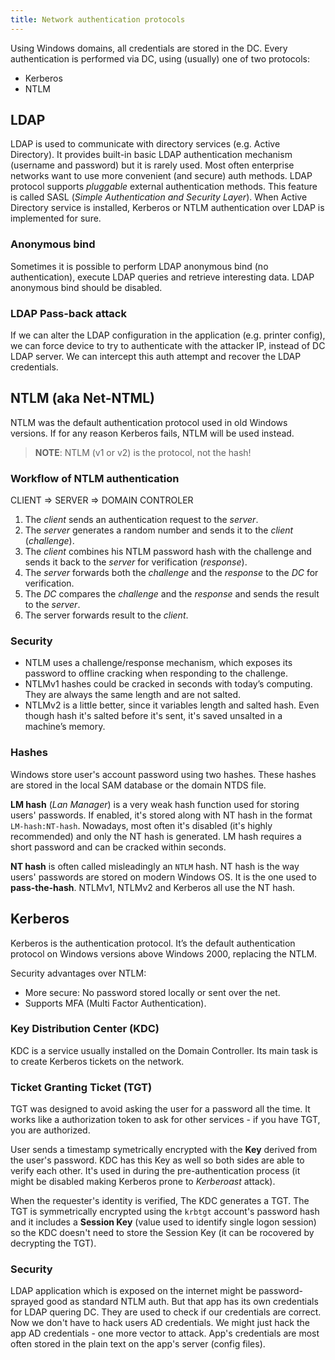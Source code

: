 ```yaml
---
title: Network authentication protocols
---
```


Using Windows domains, all credentials are stored in the DC. Every authentication is performed via DC, using (usually) one of two protocols:

- Kerberos
- NTLM

## LDAP
LDAP is used to communicate with directory services (e.g. Active Directory). It provides built-in basic LDAP authentication mechanism (username and password) but it is rarely used. Most often enterprise networks want to use more convenient (and secure) auth methods. LDAP protocol supports _pluggable_ external authentication methods. This feature is called SASL (_Simple Authentication and Security Layer_). When Active Directory service is installed, Kerberos or NTLM authentication over LDAP is implemented for sure.

### Anonymous bind
Sometimes it is possible to perform LDAP anonymous bind (no authentication), execute LDAP queries and retrieve interesting data. LDAP anonymous bind should be disabled.

### LDAP Pass-back attack
If we can alter the LDAP configuration in the application (e.g. printer config), we can force device to try to authenticate with the attacker IP, instead of DC LDAP server. We can intercept this auth attempt and recover the LDAP credentials.

## NTLM (aka Net-NTML)
NTLM was the default authentication protocol used in old Windows versions. If for any reason Kerberos fails, NTLM will be used instead.

> **NOTE**: NTLM (v1 or v2) is the protocol, not the hash!

### Workflow of NTLM authentication
CLIENT => SERVER => DOMAIN CONTROLER

1. The _client_ sends an authentication request to the _server_.
2. The _server_ generates a random number and sends it to the _client_ (_challenge_).
3. The _client_ combines his NTLM password hash with the challenge and sends it back to the _server_ for verification (_response_).
4. The _server_ forwards both the _challenge_ and the _response_ to the _DC_ for verification.
5. The _DC_ compares the _challenge_ and the _response_ and sends the result to the _server_.  
6. The server forwards result to the _client_.

### Security

- NTLM uses a challenge/response mechanism, which exposes its password to offline cracking when responding to the challenge.
- NTLMv1 hashes could be cracked in seconds with today’s computing. They are always the same length and are not salted.
- NTLMv2 is a little better, since it variables length and salted hash. Even though hash it's salted before it's sent, it's saved unsalted in a machine’s memory.

### Hashes
Windows store user's account password using two hashes. These hashes are stored in the local SAM database or the domain NTDS file.

**LM hash** (_Lan Manager_) is a very weak hash function used for storing users' passwords. If enabled, it's stored along with NT hash in the format `LM-hash:NT-hash`. Nowadays, most often it's disabled (it's highly recommended) and only the NT hash is generated. LM hash requires a short password and can be cracked within seconds.

**NT hash** is often called misleadingly an `NTLM` hash. NT hash is the way users' passwords are stored on modern Windows OS. It is the one used to **pass-the-hash**. NTLMv1, NTLMv2 and Kerberos all use the NT hash.

## Kerberos
Kerberos is the authentication protocol. It’s the default authentication protocol on Windows versions above Windows 2000, replacing the NTLM.

Security advantages over NTLM:

- More secure: No password stored locally or sent over the net.
- Supports MFA (Multi Factor Authentication).

### Key Distribution Center (KDC)
KDC is a service usually installed on the Domain Controller. Its main task is to create Kerberos tickets on the network.

### Ticket Granting Ticket (TGT)
TGT was designed to avoid asking the user for a password all the time. It works like a authorization token to ask for other services - if you have TGT, you are authorized.

User sends a timestamp symetrically encrypted with the **Key** derived from the user's password. KDC has this Key as well so both sides are able to verify each other. It's used in during the pre-authentication process (it might be disabled making Kerberos prone to _Kerberoast_ attack).

When the requester's identity is verified, The KDC generates a TGT. The TGT is symmetrically encrypted using the `krbtgt` account's password hash and it includes a **Session Key** (value used to identify single logon session) so the KDC doesn't need to store the Session Key (it can be rocovered by decrypting the TGT).

### Security
LDAP application which is exposed on the internet might be password-sprayed good as standard NTLM auth. But that app has its own credentials for LDAP quering DC. They are used to check if our credentials are correct. Now we don't have to hack users AD credentials. We might just hack the app AD credentials - one more vector to attack. App's credentials are most often stored in the plain text on the app's server (config files).
